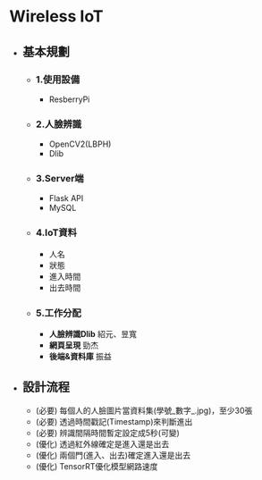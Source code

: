 # Wireless IoT 

- ## 基本規劃
    - ### 1.使用設備
        - ResberryPi

    - ### 2.人臉辨識
        - OpenCV2(LBPH)
        - Dlib

    - ### 3.Server端
        - Flask API
        - MySQL

    - ### 4.IoT資料
        - 人名
        - 狀態
        - 進入時間
        - 出去時間

    - ### 5.工作分配
        - **人臉辨識Dlib**
            紹元、昱寬
        - **網頁呈現**
            勁杰
        - **後端&資料庫**
            振益 
        
- ## 設計流程
    - (必要) 每個人的人臉圖片當資料集(學號_數字_.jpg)，至少30張
    - (必要) 透過時間戳記(Timestamp)來判斷進出
    - (必要) 辨識間隔時間暫定設定成5秒(可變)
    - (優化) 透過紅外線確定是進入還是出去
    - (優化) 兩個門(進入、出去)確定進入還是出去
    - (優化) TensorRT優化模型網路速度
